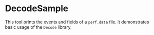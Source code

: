 # DecodeSample

This tool prints the events and fields of a `perf.data` file. It
demonstrates basic usage of the `Decode` library.

